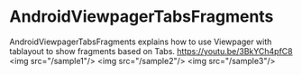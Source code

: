 # AndroidViewpagerTabsFragments
AndroidViewpagerTabsFragments explains how to use Viewpager with tablayout to show fragments based on Tabs. https://youtu.be/3BkYCh4pfC8    &lt;img src="/sample1"/> &lt;img src="/sample2"/> &lt;img src="/sample3"/>
